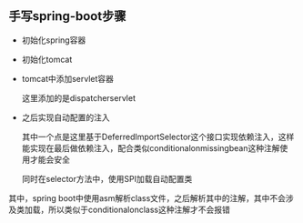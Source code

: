 ## 手写spring-boot步骤

- 初始化spring容器

- 初始化tomcat

- tomcat中添加servlet容器

  这里添加的是dispatcherservlet

- 之后实现自动配置的注入

  其中一个点是这里基于DeferredImportSelector这个接口实现依赖注入，这样能实现在最后做依赖注入，配合类似conditionalonmissingbean这种注解使用才能会安全

  同时在selector方法中，使用SPI加载自动配置类

其中，spring boot中使用asm解析class文件，之后解析其中的注解，其中不会涉及类加载，所以类似于conditionalonclass这种注解才不会报错

